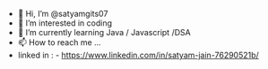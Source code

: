 - 👋 Hi, I’m @satyamgits07
- 👀 I’m interested in coding
- 🌱 I’m currently learning Java / Javascript /DSA
- 📫 How to reach me ...
-   linked in : - https://www.linkedin.com/in/satyam-jain-76290521b/

<!---
satyamgits07/satyamgits07 is a ✨ special ✨ repository because its `README.md` (this file) appears on your GitHub profile.
You can click the Preview link to take a look at your changes.
--->
